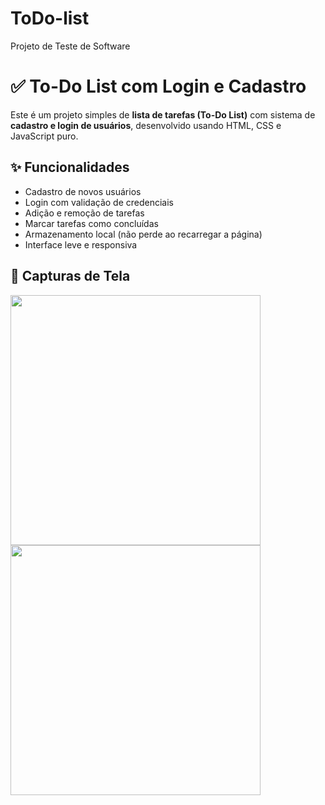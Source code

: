 # ToDo-list
Projeto de Teste de Software

# ✅ To-Do List com Login e Cadastro

Este é um projeto simples de **lista de tarefas (To-Do List)** com sistema de **cadastro e login de usuários**, desenvolvido usando HTML, CSS e JavaScript puro. 

## ✨ Funcionalidades

- Cadastro de novos usuários
- Login com validação de credenciais
- Adição e remoção de tarefas
- Marcar tarefas como concluídas
- Armazenamento local (não perde ao recarregar a página)
- Interface leve e responsiva

## 📸 Capturas de Tela
<img src="sistema/assets/testes1" width="400"/> <img src="sistema/assets/testes2" width="400"/>
